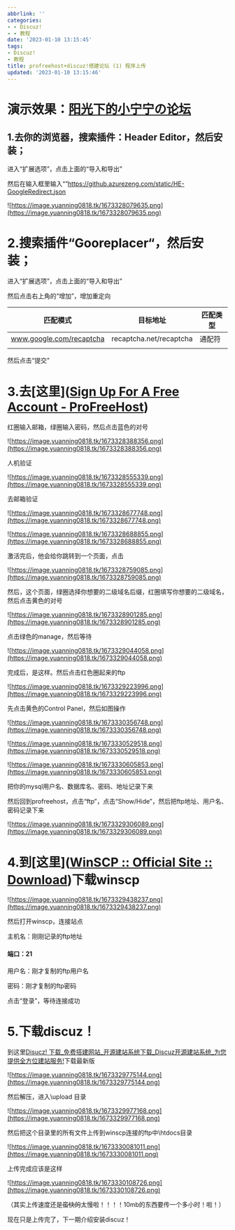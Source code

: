 ```yaml
---
abbrlink: ''
categories:
- - Discuz!
- - 教程
date: '2023-01-10 13:15:45'
tags:
- Discuz!
- 教程
title: profreehost+discuz!搭建论坛 (1) 程序上传
updated: '2023-01-10 13:15:46'
---
```

# 演示效果：[阳光下的小宁宁の论坛](http://yuanning0818.unaux.com/)

## 1.去你的浏览器，搜索插件：Header Editor，然后安装；

进入“扩展选项”，点击上面的“导入和导出”

然后在输入框里输入“”https://github.azurezeng.com/static/HE-GoogleRedirect.json

![https://image.yuanning0818.tk/1673328079635.png](https://image.yuanning0818.tk/1673328079635.png)

# 2.搜索插件“Gooreplacer“，然后安装；

进入“扩展选项”，点击上面的“导入和导出”

然后点击右上角的“增加”，增加重定向


| 匹配模式                 | 目标地址                | 匹配类型 |
| ------------------------ | ----------------------- | -------- |
| www.google.com/recaptcha | recaptcha.net/recaptcha | 通配符   |
|                          |                         |          |

然后点击“提交”

# 3.去[这里]([Sign Up For A Free Account - ProFreeHost](https://profreehost.com/register/))

红圈输入邮箱，绿圈输入密码，然后点击蓝色的对号

![https://image.yuanning0818.tk/1673328388356.png](https://image.yuanning0818.tk/1673328388356.png)

人机验证

![https://image.yuanning0818.tk/1673328555339.png](https://image.yuanning0818.tk/1673328555339.png)

去邮箱验证

![https://image.yuanning0818.tk/1673328677748.png](https://image.yuanning0818.tk/1673328677748.png)

![https://image.yuanning0818.tk/1673328688855.png](https://image.yuanning0818.tk/1673328688855.png)

激活完后，他会给你跳转到一个页面，点击

![https://image.yuanning0818.tk/1673328759085.png](https://image.yuanning0818.tk/1673328759085.png)

然后，这个页面，绿圈选择你想要的二级域名后缀，红圈填写你想要的二级域名，然后点击黄色的对号

![https://image.yuanning0818.tk/1673328901285.png](https://image.yuanning0818.tk/1673328901285.png)

点击绿色的manage，然后等待

![https://image.yuanning0818.tk/1673329044058.png](https://image.yuanning0818.tk/1673329044058.png)

完成后，是这样。然后点击红色圈起来的ftp

![https://image.yuanning0818.tk/1673329223996.png](https://image.yuanning0818.tk/1673329223996.png)

先点击黄色的Control Panel，然后如图操作

![https://image.yuanning0818.tk/1673330356748.png](https://image.yuanning0818.tk/1673330356748.png)

![https://image.yuanning0818.tk/1673330529518.png](https://image.yuanning0818.tk/1673330529518.png)

![https://image.yuanning0818.tk/1673330605853.png](https://image.yuanning0818.tk/1673330605853.png)

把你的mysql用户名、数据库名、密码、地址记录下来

然后回到profreehost，点击“ftp”，点击“Show/Hide”，然后把ftp地址、用户名、密码记录下来

![https://image.yuanning0818.tk/1673329306089.png](https://image.yuanning0818.tk/1673329306089.png)

# 4.到[这里]([WinSCP :: Official Site :: Download](https://winscp.net/eng/download.php))下载winscp

![https://image.yuanning0818.tk/1673329438237.png](https://image.yuanning0818.tk/1673329438237.png)

然后打开winscp，连接站点

主机名：刚刚记录的ftp地址

#### 端口：21

用户名：刚才复制的ftp用户名

密码：刚才复制的ftp密码

点击“登录”，等待连接成功

# 5.下载discuz！

到这里[Disucz! 下载_免费搭建网站_开源建站系统下载_Discuz开源建站系统_为您提供全方位建站服务!](http://discuz.net/download.html)下载最新版

![https://image.yuanning0818.tk/1673329775144.png](https://image.yuanning0818.tk/1673329775144.png)

然后解压，进入\upload 目录

![https://image.yuanning0818.tk/1673329977168.png](https://image.yuanning0818.tk/1673329977168.png)


然后把这个目录里的所有文件上传到winscp连接的ftp中\htdocs目录

![https://image.yuanning0818.tk/1673330081011.png](https://image.yuanning0818.tk/1673330081011.png)

上传完成应该是这样

![https://image.yuanning0818.tk/1673330108726.png](https://image.yuanning0818.tk/1673330108726.png)

（其实上传速度还是~~蛮快的~~太慢啦！！！！10mb的东西要传一个多小时！啦！）

现在只是上传完了，下一期介绍安装discuz！
